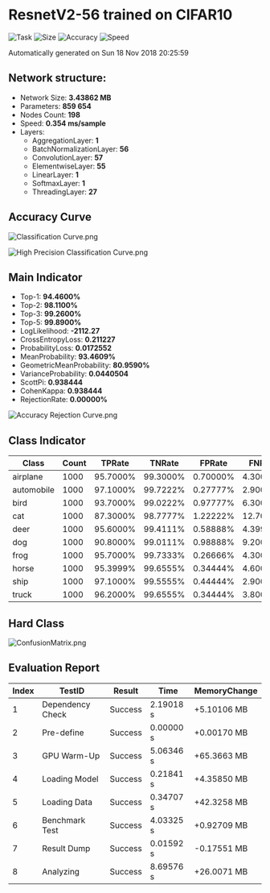# ResnetV2-56 trained on CIFAR10
![Task](https://img.shields.io/badge/Task-Classifation-Orange.svg)
![Size](https://img.shields.io/badge/Size-3.4386%20MB-blue.svg)
![Accuracy](https://img.shields.io/badge/Accuracy-94.460%25-brightgreen.svg)
![Speed](https://img.shields.io/badge/Speed-0.354%20ms-ff69b4.svg)

Automatically generated on Sun 18 Nov 2018 20:25:59

## Network structure:
- Network Size: **3.43862 MB**
- Parameters: **859 654**
- Nodes Count: **198**
- Speed: **0.354 ms/sample**
- Layers:
  - AggregationLayer: **1**
  - BatchNormalizationLayer: **56**
  - ConvolutionLayer: **57**
  - ElementwiseLayer: **55**
  - LinearLayer: **1**
  - SoftmaxLayer: **1**
  - ThreadingLayer: **27**


## Accuracy Curve
![Classification Curve.png](https://i.loli.net/2018/11/18/5bf15a6e7b995.png)

![High Precision Classification Curve.png](https://i.loli.net/2018/11/18/5bf15a69eb501.png)

## Main Indicator
  - Top-1: **94.4600%**
  - Top-2: **98.1100%**
  - Top-3: **99.2600%**
  - Top-5: **99.8900%**
  - LogLikelihood: **-2112.27**
  - CrossEntropyLoss: **0.211227**
  - ProbabilityLoss: **0.0172552**
  - MeanProbability: **93.4609%**
  - GeometricMeanProbability: **80.9590%**
  - VarianceProbability: **0.0440504**
  - ScottPi: **0.938444**
  - CohenKappa: **0.938444**
  - RejectionRate: **0.00000%**

![Accuracy Rejection Curve.png](https://i.loli.net/2018/11/18/5bf15a6e7d530.png)

## Class Indicator
| Class | Count | TPRate | TNRate | FPRate | FNRate | F1Score |
|-------|-------|--------|--------|--------|--------|---------|
| airplane | 1000 | 95.7000% | 99.3000% | 0.70000% | 4.30000% | 0.94752 |
| automobile | 1000 | 97.1000% | 99.7222% | 0.27777% | 2.90000% | 0.97294 |
| bird | 1000 | 93.7000% | 99.0222% | 0.97777% | 6.30000% | 0.92543 |
| cat | 1000 | 87.3000% | 98.7777% | 1.22222% | 12.7000% | 0.88048 |
| deer | 1000 | 95.6000% | 99.4111% | 0.58888% | 4.39999% | 0.95171 |
| dog | 1000 | 90.8000% | 99.0111% | 0.98888% | 9.20000% | 0.90936 |
| frog | 1000 | 95.7000% | 99.7333% | 0.26666% | 4.30000% | 0.96617 |
| horse | 1000 | 95.3999% | 99.6555% | 0.34444% | 4.60000% | 0.96120 |
| ship | 1000 | 97.1000% | 99.5555% | 0.44444% | 2.90000% | 0.96568 |
| truck | 1000 | 96.2000% | 99.6555% | 0.34444% | 3.80000% | 0.96537 |

## Hard Class
![ConfusionMatrix.png](https://i.loli.net/2018/11/18/5bf15a6f03734.png)

## Evaluation Report
| Index | TestID | Result | Time | MemoryChange |
|-------|--------|--------|------|--------------|
| 1 | Dependency Check | Success | 2.19018 s | +5.10106 MB |
| 2 | Pre-define | Success | 0.00000 s | +0.00170 MB |
| 3 | GPU Warm-Up | Success | 5.06346 s | +65.3663 MB |
| 4 | Loading Model | Success | 0.21841 s | +4.35850 MB |
| 5 | Loading Data | Success | 0.34707 s | +42.3258 MB |
| 6 | Benchmark Test | Success | 4.03325 s | +0.92709 MB |
| 7 | Result Dump | Success | 0.01592 s | -0.17551 MB |
| 8 | Analyzing | Success | 8.69576 s | +26.0071 MB |
